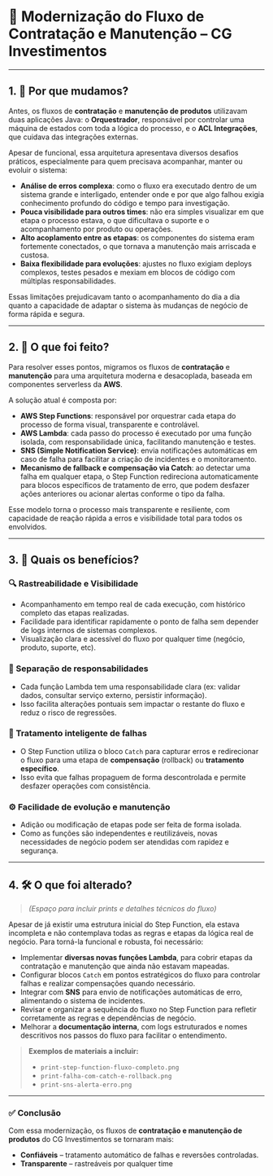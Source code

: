 # 🔄 Modernização do Fluxo de Contratação e Manutenção – CG Investimentos

---

## 1. 🎯 Por que mudamos?

Antes, os fluxos de **contratação** e **manutenção de produtos** utilizavam duas aplicações Java: o **Orquestrador**, responsável por controlar uma máquina de estados com toda a lógica do processo, e o **ACL Integrações**, que cuidava das integrações externas.

Apesar de funcional, essa arquitetura apresentava diversos desafios práticos, especialmente para quem precisava acompanhar, manter ou evoluir o sistema:

- **Análise de erros complexa**: como o fluxo era executado dentro de um sistema grande e interligado, entender onde e por que algo falhou exigia conhecimento profundo do código e tempo para investigação.
- **Pouca visibilidade para outros times**: não era simples visualizar em que etapa o processo estava, o que dificultava o suporte e o acompanhamento por produto ou operações.
- **Alto acoplamento entre as etapas**: os componentes do sistema eram fortemente conectados, o que tornava a manutenção mais arriscada e custosa.
- **Baixa flexibilidade para evoluções**: ajustes no fluxo exigiam deploys complexos, testes pesados e mexiam em blocos de código com múltiplas responsabilidades.

Essas limitações prejudicavam tanto o acompanhamento do dia a dia quanto a capacidade de adaptar o sistema às mudanças de negócio de forma rápida e segura.

---

## 2. 🧠 O que foi feito?

Para resolver esses pontos, migramos os fluxos de **contratação** e **manutenção** para uma arquitetura moderna e desacoplada, baseada em componentes serverless da **AWS**.

A solução atual é composta por:

- **AWS Step Functions**: responsável por orquestrar cada etapa do processo de forma visual, transparente e controlável.
- **AWS Lambda**: cada passo do processo é executado por uma função isolada, com responsabilidade única, facilitando manutenção e testes.
- **SNS (Simple Notification Service)**: envia notificações automáticas em caso de falha para facilitar a criação de incidentes e o monitoramento.
- **Mecanismo de fallback e compensação via Catch**: ao detectar uma falha em qualquer etapa, o Step Function redireciona automaticamente para blocos específicos de tratamento de erro, que podem desfazer ações anteriores ou acionar alertas conforme o tipo da falha.

Esse modelo torna o processo mais transparente e resiliente, com capacidade de reação rápida a erros e visibilidade total para todos os envolvidos.

---

## 3. 🚀 Quais os benefícios?

### 🔍 Rastreabilidade e Visibilidade
- Acompanhamento em tempo real de cada execução, com histórico completo das etapas realizadas.
- Facilidade para identificar rapidamente o ponto de falha sem depender de logs internos de sistemas complexos.
- Visualização clara e acessível do fluxo por qualquer time (negócio, produto, suporte, etc).

### 🧩 Separação de responsabilidades
- Cada função Lambda tem uma responsabilidade clara (ex: validar dados, consultar serviço externo, persistir informação).
- Isso facilita alterações pontuais sem impactar o restante do fluxo e reduz o risco de regressões.

### 🔄 Tratamento inteligente de falhas
- O Step Function utiliza o bloco `Catch` para capturar erros e redirecionar o fluxo para uma etapa de **compensação** (rollback) ou **tratamento específico**.
- Isso evita que falhas propaguem de forma descontrolada e permite desfazer operações com consistência.

### ⚙️ Facilidade de evolução e manutenção
- Adição ou modificação de etapas pode ser feita de forma isolada.
- Como as funções são independentes e reutilizáveis, novas necessidades de negócio podem ser atendidas com rapidez e segurança.

---

## 4. 🛠️ O que foi alterado?

> *(Espaço para incluir prints e detalhes técnicos do fluxo)*

Apesar de já existir uma estrutura inicial do Step Function, ela estava incompleta e não contemplava todas as regras e etapas da lógica real de negócio. Para torná-la funcional e robusta, foi necessário:

- Implementar **diversas novas funções Lambda**, para cobrir etapas da contratação e manutenção que ainda não estavam mapeadas.
- Configurar blocos `Catch` em pontos estratégicos do fluxo para controlar falhas e realizar compensações quando necessário.
- Integrar com **SNS** para envio de notificações automáticas de erro, alimentando o sistema de incidentes.
- Revisar e organizar a sequência do fluxo no Step Function para refletir corretamente as regras e dependências de negócio.
- Melhorar a **documentação interna**, com logs estruturados e nomes descritivos nos passos do fluxo para facilitar o entendimento.

> **Exemplos de materiais a incluir:**
> - `print-step-function-fluxo-completo.png`  
> - `print-falha-com-catch-e-rollback.png`  
> - `print-sns-alerta-erro.png`

---

### ✅ Conclusão

Com essa modernização, os fluxos de **contratação e manutenção de produtos** do CG Investimentos se tornaram mais:

- **Confiáveis** – tratamento automático de falhas e reversões controladas.
- **Transparente** – rastreáveis por qualquer time
